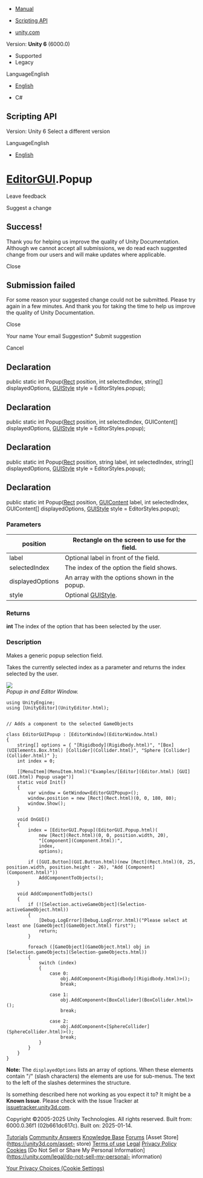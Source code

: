 [ ]()

  * [Manual](../Manual/index.html)
  * [Scripting API](../ScriptReference/index.html)

  * [unity.com](https://unity.com/)

Version: **Unity 6** (6000.0)

  * Supported
  * Legacy

LanguageEnglish

  * [English]()

  * C#

[ ](https://docs.unity3d.com)

## Scripting API

Version: Unity 6 Select a different version

LanguageEnglish

  * [English]()

#  [EditorGUI](EditorGUI.html).Popup

Leave feedback

Suggest a change

## Success!

Thank you for helping us improve the quality of Unity Documentation. Although
we cannot accept all submissions, we do read each suggested change from our
users and will make updates where applicable.

Close

## Submission failed

For some reason your suggested change could not be submitted. Please <a>try
again</a> in a few minutes. And thank you for taking the time to help us
improve the quality of Unity Documentation.

Close

Your name Your email Suggestion* Submit suggestion

Cancel

[ ]()

## Declaration

public static int Popup([Rect](Rect.html) position, int selectedIndex,
string[] displayedOptions, [GUIStyle](GUIStyle.html) style =
EditorStyles.popup);

## Declaration

public static int Popup([Rect](Rect.html) position, int selectedIndex,
GUIContent[] displayedOptions, [GUIStyle](GUIStyle.html) style =
EditorStyles.popup);

## Declaration

public static int Popup([Rect](Rect.html) position, string label, int
selectedIndex, string[] displayedOptions, [GUIStyle](GUIStyle.html) style =
EditorStyles.popup);

## Declaration

public static int Popup([Rect](Rect.html) position,
[GUIContent](GUIContent.html) label, int selectedIndex, GUIContent[]
displayedOptions, [GUIStyle](GUIStyle.html) style = EditorStyles.popup);

### Parameters

position | Rectangle on the screen to use for the field.  
---|---  
label | Optional label in front of the field.  
selectedIndex | The index of the option the field shows.  
displayedOptions | An array with the options shown in the popup.  
style | Optional [GUIStyle](GUIStyle.html).  
  
### Returns

**int** The index of the option that has been selected by the user.

### Description

Makes a generic popup selection field.

Takes the currently selected index as a parameter and returns the index
selected by the user.  
  
![](../StaticFiles/ScriptRefImages/EditorGUIPopup.png)  
_Popup in and Editor Window._

    
    
    using UnityEngine;
    using [UnityEditor](UnityEditor.html);  
      
    
    // Adds a component to the selected GameObjects  
      
    class EditorGUIPopup : [EditorWindow](EditorWindow.html)
    {
        string[] options = { "[Rigidbody](Rigidbody.html)", "[Box](UIElements.Box.html) [Collider](Collider.html)", "Sphere [Collider](Collider.html)" };
        int index = 0;  
      
        [[MenuItem](MenuItem.html)("Examples/[Editor](Editor.html) [GUI](GUI.html) Popup usage")]
        static void Init()
        {
            var window = GetWindow<EditorGUIPopup>();
            window.position = new [Rect](Rect.html)(0, 0, 180, 80);
            window.Show();
        }  
      
        void OnGUI()
        {
            index = [EditorGUI.Popup](EditorGUI.Popup.html)(
                new [Rect](Rect.html)(0, 0, position.width, 20),
                "[Component](Component.html):",
                index,
                options);  
      
            if ([GUI.Button](GUI.Button.html)(new [Rect](Rect.html)(0, 25, position.width, position.height - 26), "Add [Component](Component.html)"))
                AddComponentToObjects();
        }  
      
        void AddComponentToObjects()
        {
            if (![Selection.activeGameObject](Selection-activeGameObject.html))
            {
                [Debug.LogError](Debug.LogError.html)("Please select at least one [GameObject](GameObject.html) first");
                return;
            }  
      
            foreach ([GameObject](GameObject.html) obj in [Selection.gameObjects](Selection-gameObjects.html))
            {
                switch (index)
                {
                    case 0:
                        obj.AddComponent<[Rigidbody](Rigidbody.html)>();
                        break;  
      
                    case 1:
                        obj.AddComponent<[BoxCollider](BoxCollider.html)>();
                        break;  
      
                    case 2:
                        obj.AddComponent<[SphereCollider](SphereCollider.html)>();
                        break;
                }
            }
        }
    }
    

**Note:** The `displayedOptions` lists an array of options. When these
elements contain "/" (slash characters) the elements are use for sub-menus.
The text to the left of the slashes determines the structure.

Is something described here not working as you expect it to? It might be a
**Known Issue**. Please check with the Issue Tracker at
[issuetracker.unity3d.com](https://issuetracker.unity3d.com).

Copyright ©2005-2025 Unity Technologies. All rights reserved. Built from:
6000.0.36f1 (02b661dc617c). Built on: 2025-01-14.

[Tutorials](https://unity3d.com/learn) [Community
Answers](https://answers.unity3d.com) [Knowledge
Base](https://support.unity3d.com/hc/en-us)
[Forums](https://forum.unity3d.com) [Asset Store](https://unity3d.com/asset-
store) [Terms of use](https://docs.unity3d.com/Manual/TermsOfUse.html)
[Legal](https://unity.com/legal) [Privacy
Policy](https://unity.com/legal/privacy-policy)
[Cookies](https://unity.com/legal/cookie-policy) [Do Not Sell or Share My
Personal Information](https://unity.com/legal/do-not-sell-my-personal-
information)

[Your Privacy Choices (Cookie Settings)](javascript:void\(0\);)

